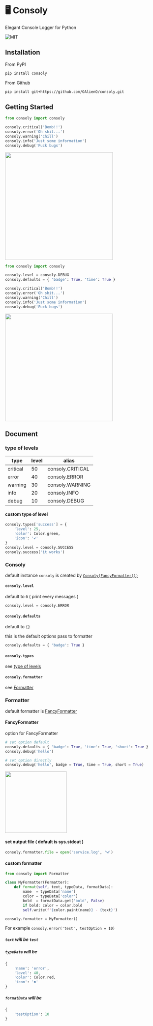 # 🖥 Consoly

Elegant Console Logger for Python

![MIT](https://img.shields.io/github/license/oalieno/consoly.svg)

## Installation

From PyPI

```bash
pip install consoly
```

From Github

```bash
pip install git+https://github.com/OAlienO/consoly.git
```

## Getting Started

```python
from consoly import consoly

consoly.critical('Bomb!!')
consoly.error('Oh shit...')
consoly.warning('Chill')
consoly.info('Just some information')
consoly.debug('Fuck bugs')
```

<img src="https://i.imgur.com/5gH6eBX.png" width="350">

```python
from consoly import consoly

consoly.level = consoly.DEBUG
consoly.defaults = { 'badge': True, 'time': True }

consoly.critical('Bomb!!')
consoly.error('Oh shit...')
consoly.warning('Chill')
consoly.info('Just some information')
consoly.debug('Fuck bugs')
```

<img src="https://i.imgur.com/XV7IBPy.png" width="350">

## Document

### type of levels

| type | level | alias |
| --- | --- | --- |
| critical | 50 | consoly.CRITICAL |
| error | 40 | consoly.ERROR |
| warning | 30 | consoly.WARNING |
| info | 20 | consoly.INFO |
| debug | 10 | consoly.DEBUG |

#### custom type of level

```python
consoly.types['success'] = {
    'level': 25,
    'color': Color.green,
    'icon': '✔'
}
consoly.level = consoly.SUCCESS
consoly.success('it works')
```

### Consoly

default instance `consoly` is created by [`Consoly(FancyFormatter())`](/consoly/__init__.py#L5)

#### `consoly.level`

default to `0` ( print every messages )

```python
consoly.level = consoly.ERROR
```

#### `consoly.defaults`

default to `{}`

this is the default options pass to formatter

```python
consoly.defaults = { 'badge': True }
```

#### `consoly.types`

see [type of levels](#type-of-levels)

#### `consoly.formatter`

see [Formatter](#formatter)

### Formatter

default formatter is [FancyFormatter](/consoly/formatter/fancyFormatter.py)

#### FancyFormatter

option for FancyFormatter

```python
# set option default
consoly.defaults = { 'badge': True, 'time': True, 'short': True }
consoly.debug('hello')

# set option directly
consoly.debug('hello', badge = True, time = True, short = True)
```

<img src="https://i.imgur.com/aVbZsQJ.png" width="200">

#### set output file ( default is sys.stdout )

```python
consoly.formatter.file = open('service.log', 'w')
```

#### custom formatter

```python
from consoly import Formatter

class MyFormatter(Formatter):
    def format(self, text, typeData, formatData):
        name  = typeData['name']
        color = typeData['color']
        bold  = formatData.get('bold', False)
        if bold: color = color.bold
        self.write(f'{color.paint(name)} - {text}')

consoly.formatter = MyFormatter()
```

For example `consoly.error('test', testOption = 10)`

##### `text` will be `test`

##### `typeData` will be

```python
{
    'name': 'error',
    'level': 40,
    'color': Color.red,
    'icon': '✖'
}
```

##### `formatData` will be

```python
{
    'testOption': 10
}
```

